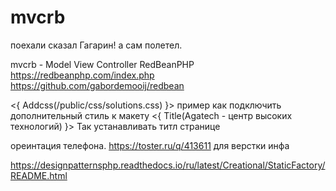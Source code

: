 # mvcrb
поехали сказал Гагарин! а сам полетел.

mvcrb - Model View Controller RedBeanPHP
https://redbeanphp.com/index.php
https://github.com/gabordemooij/redbean

<{ Addcss(/public/css/solutions.css) }> пример как подключить дополнительный стиль к макету
<{ Title(Agatech - центр высоких технологий) }> Так устанавливать титл странице


ореинтация телефона. https://toster.ru/q/413611 для верстки инфа

https://designpatternsphp.readthedocs.io/ru/latest/Creational/StaticFactory/README.html
